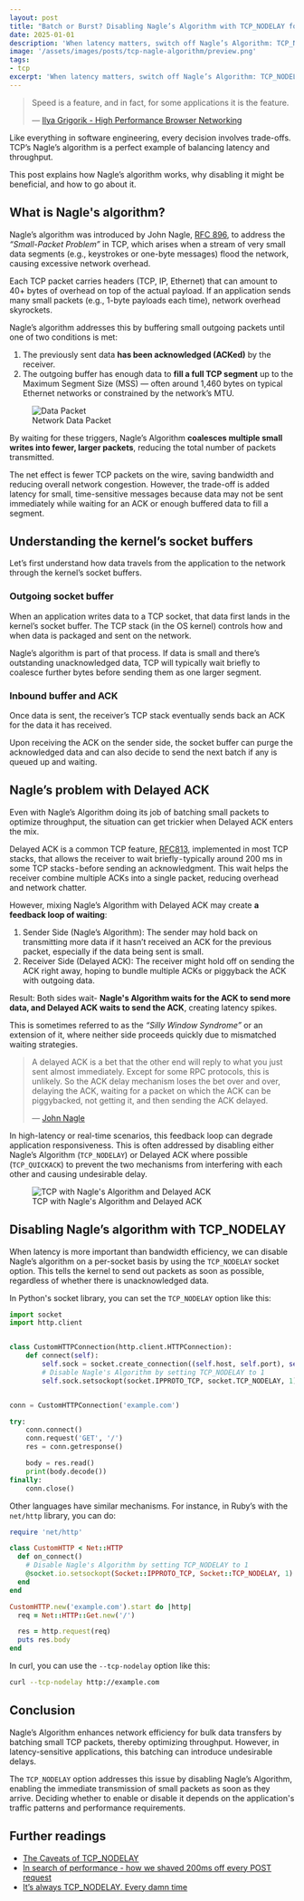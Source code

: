 ```yaml
---
layout: post
title: "Batch or Burst? Disabling Nagle’s Algorithm with TCP_NODELAY for Better Latency"
date: 2025-01-01
description: 'When latency matters, switch off Nagle’s Algorithm: TCP_NODELAY delivers small packets without delay.'
image: '/assets/images/posts/tcp-nagle-algorithm/preview.png'
tags:
- tcp
excerpt: 'When latency matters, switch off Nagle’s Algorithm: TCP_NODELAY delivers small packets without delay.'
---
```


<blockquote cite="https://hpbn.co/">
  <p>
    Speed is a feature, and in fact, for some applications it is the feature.
  </p>
  <p>
    — <a href="https://hpbn.co/" target="_blank">Ilya Grigorik - High Performance Browser Networking</a>
  </p>
</blockquote>

Like everything in software engineering, every decision involves trade-offs. TCP’s Nagle’s algorithm is a perfect example of balancing latency and throughput.

This post explains how Nagle’s algorithm works, why disabling it might be beneficial, and how to go about it.

## What is Nagle's algorithm?

Nagle’s algorithm was introduced by John Nagle, [RFC 896](https://datatracker.ietf.org/doc/html/rfc896), to address the *“Small-Packet Problem”* in TCP, which arises when a stream of very small data segments (e.g., keystrokes or one-byte messages) flood the network, causing excessive network overhead.

Each TCP packet carries headers (TCP, IP, Ethernet) that can amount to 40+ bytes of overhead on top of the actual payload. If an application sends many small packets (e.g., 1-byte payloads each time), network overhead skyrockets.

Nagle’s algorithm addresses this by buffering small outgoing packets until one of two conditions is met:

1. The previously sent data **has been acknowledged (ACKed)** by the receiver.
2. The outgoing buffer has enough data to **fill a full TCP segment** up to the Maximum Segment Size (MSS) — often around 1,460 bytes on typical Ethernet networks or constrained by the network’s MTU.

<figure class="image-figure">
  <img src="/assets/images/posts/tcp-nagle-algorithm/network-data-packet.png" alt="Data Packet">
  <figcaption>Network Data Packet</figcaption>
</figure>

By waiting for these triggers, Nagle’s Algorithm **coalesces multiple small writes into fewer, larger packets**, reducing the total number of packets transmitted.

The net effect is fewer TCP packets on the wire, saving bandwidth and reducing overall network congestion. However, the trade-off is added latency for small, time-sensitive messages because data may not be sent immediately while waiting for an ACK or enough buffered data to fill a segment.

## Understanding the kernel’s socket buffers

Let’s first understand how data travels from the application to the network through the kernel’s socket buffers.

### Outgoing socket buffer

When an application writes data to a TCP socket, that data first lands in the kernel’s socket buffer. The TCP stack (in the OS kernel) controls how and when data is packaged and sent on the network.

Nagle’s algorithm is part of that process. If data is small and there’s outstanding unacknowledged data, TCP will typically wait briefly to coalesce further bytes before sending them as one larger segment.

### Inbound buffer and ACK

Once data is sent, the receiver’s TCP stack eventually sends back an ACK for the data it has received.

Upon receiving the ACK on the sender side, the socket buffer can purge the acknowledged data and can also decide to send the next batch if any is queued up and waiting.

## Nagle’s problem with Delayed ACK

Even with Nagle’s Algorithm doing its job of batching small packets to optimize throughput, the situation can get trickier when Delayed ACK enters the mix.

Delayed ACK is a common TCP feature, [RFC813](https://datatracker.ietf.org/doc/html/rfc813), implemented in most TCP stacks, that allows the receiver to wait briefly - typically around 200 ms in some TCP stacks - before sending an acknowledgment. This wait helps the receiver combine multiple ACKs into a single packet, reducing overhead and network chatter.

However, mixing Nagle’s Algorithm with Delayed ACK may create **a feedback loop of waiting**:

1. Sender Side (Nagle’s Algorithm): The sender may hold back on transmitting more data if it hasn’t received an ACK for the previous packet, especially if the data being sent is small.
2. Receiver Side (Delayed ACK): The receiver might hold off on sending the ACK right away, hoping to bundle multiple ACKs or piggyback the ACK with outgoing data.

Result: Both sides wait- **Nagle's Algorithm waits for the ACK to send more data, and Delayed ACK waits to send the ACK**, creating latency spikes.

This is sometimes referred to as the *“Silly Window Syndrome”* or an extension of it, where neither side proceeds quickly due to mismatched waiting strategies.

<blockquote cite="https://news.ycombinator.com/item?id=10608356">
  <p>
    A delayed ACK is a bet that the other end will reply to what you just sent almost immediately. Except for some RPC protocols, this is unlikely. So the ACK delay mechanism loses the bet over and over, delaying the ACK, waiting for a packet on which the ACK can be piggybacked, not getting it, and then sending the ACK delayed.
  </p>
  <p>
    — <a href="https://news.ycombinator.com/item?id=10608356" target="_blank">John Nagle</a>
  </p>
</blockquote>

In high-latency or real-time scenarios, this feedback loop can degrade application responsiveness. This is often addressed by disabling either Nagle’s Algorithm (`TCP_NODELAY`) or Delayed ACK where possible (`TCP_QUICKACK`) to prevent the two mechanisms from interfering with each other and causing undesirable delay.

<figure class="image-figure">
  <img src="/assets/images/posts/tcp-nagle-algorithm/tcp-with-nagle-algorithm-and-delayed-ack.png" alt="TCP with Nagle's Algorithm and Delayed ACK">
  <figcaption>TCP with Nagle's Algorithm and Delayed ACK</figcaption>
</figure>

## Disabling Nagle’s algorithm with TCP_NODELAY

When latency is more important than bandwidth efficiency, we can disable Nagle’s algorithm on a per-socket basis by using the `TCP_NODELAY` socket option. This tells the kernel to send out packets as soon as possible, regardless of whether there is unacknowledged data.

In Python's socket library, you can set the `TCP_NODELAY` option like this:

```python
import socket
import http.client


class CustomHTTPConnection(http.client.HTTPConnection):
    def connect(self):
        self.sock = socket.create_connection((self.host, self.port), self.timeout)
        # Disable Nagle's Algorithm by setting TCP_NODELAY to 1
        self.sock.setsockopt(socket.IPPROTO_TCP, socket.TCP_NODELAY, 1)


conn = CustomHTTPConnection('example.com')

try:
    conn.connect()
    conn.request('GET', '/')
    res = conn.getresponse()

    body = res.read()
    print(body.decode())
finally:
    conn.close()
```

Other languages have similar mechanisms. For instance, in Ruby’s with the `net/http` library, you can do:

```ruby
require 'net/http'

class CustomHTTP < Net::HTTP
  def on_connect()
    # Disable Nagle's Algorithm by setting TCP_NODELAY to 1
    @socket.io.setsockopt(Socket::IPPROTO_TCP, Socket::TCP_NODELAY, 1)
  end
end

CustomHTTP.new('example.com').start do |http|
  req = Net::HTTP::Get.new('/')

  res = http.request(req)
  puts res.body
end
```

In curl, you can use the `--tcp-nodelay` option like this:

```bash
curl --tcp-nodelay http://example.com
```

## Conclusion

Nagle’s Algorithm enhances network efficiency for bulk data transfers by batching small TCP packets, thereby optimizing throughput. However, in latency-sensitive applications, this batching can introduce undesirable delays.

The `TCP_NODELAY` option addresses this issue by disabling Nagle’s Algorithm, enabling the immediate transmission of small packets as soon as they arrive. Deciding whether to enable or disable it depends on the application's traffic patterns and performance requirements.

## Further readings

- [The Caveats of TCP_NODELAY](https://eklitzke.org/the-caveats-of-tcp-nodelay)
- [In search of performance - how we shaved 200ms off every POST request](https://gocardless.com/blog/in-search-of-performance-how-we-shaved-200ms-off-every-post-request/)
- [It’s always TCP_NODELAY. Every damn time](https://brooker.co.za/blog/2024/05/09/nagle.html)
